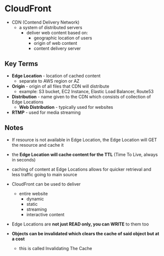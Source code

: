 # CloudFront

* CDN (Contend Delivery Network)
  * a system of distributed servers
    * deliver web content based on:
      * geographic location of users
      * origin of web content
      * content delivery server

## Key Terms

* **Edge Location** - location of cached content
  * separate to AWS region or AZ
* **Origin** - origin of all files that CDN will distribute
  * example: S3 bucket, EC2 Instance, Elastic Load Balancer, Route53
* **Distribution** - name given to the CDN which consists of collection of Edge Locations
  * **Web Distribution** - typically used for websites
* **RTMP** - used for media streaming

## Notes

* If resource is not available in Edge Location, the Edge Location will GET the resource and cache it
* the **Edge Location will cache content for the TTL** (Time To Live, always in seconds)
* caching of content at Edge Locations allows for quicker retrieval and less traffic going to main source

* CloudFront can be used to deliver
  * entire website
    * dynamic
    * static
    * streaming
    * interactive content
* Edge Locations are **not just READ only, you can WRITE** to them too
* **Objects can be invalidated which clears the cache of said object but at a cost**
  * this is called Invalidating The Cache
